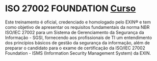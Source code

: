 # ISO 27002 FOUNDATION [Curso](http://www.pmgacademy.com/pt/products/curso-online-iso-27002-foundation-oficial "Link para o Curso")
Este treinamento é oficial, credenciado e homologado pelo EXIN® e tem como objetivo de apresentar os requisitos fundamentais da norma NBR ISO/IEC 27002 para um Sistema de Gerenciamento da Segurança da Informação - SGSI, fornecendo aos profissionais de TI um entendimento dos princípios básicos de gestão da segurança da informação, além de preparar o candidato para o exame de certificação da ISO/IEC 27002 Foundation - ISMS (Information Security Management System) da EXIN. 